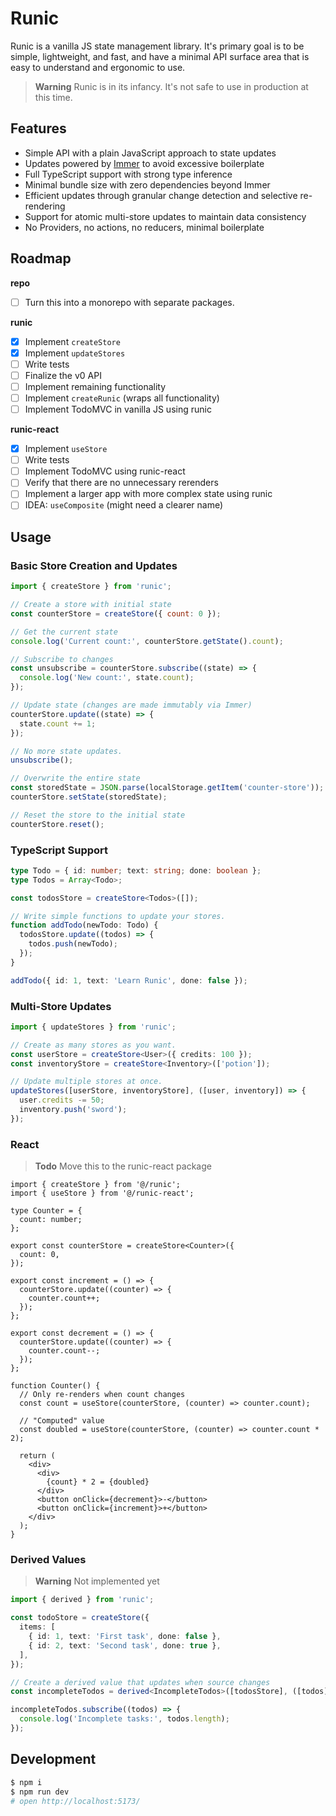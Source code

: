 # Runic

Runic is a vanilla JS state management library. It's primary goal is to be
simple, lightweight, and fast, and have a minimal API surface area that is
easy to understand and ergonomic to use.

> **Warning**
> Runic is in its infancy. It's not safe to use in production at this time.

## Features

- Simple API with a plain JavaScript approach to state updates
- Updates powered by [Immer](https://immerjs.github.io/immer/) to avoid excessive boilerplate
- Full TypeScript support with strong type inference
- Minimal bundle size with zero dependencies beyond Immer
- Efficient updates through granular change detection and selective re-rendering
- Support for atomic multi-store updates to maintain data consistency
- No Providers, no actions, no reducers, minimal boilerplate

## Roadmap

**repo**

- [ ] Turn this into a monorepo with separate packages.

**runic**

- [x] Implement `createStore`
- [x] Implement `updateStores`
- [ ] Write tests
- [ ] Finalize the v0 API
- [ ] Implement remaining functionality
- [ ] Implement `createRunic` (wraps all functionality)
- [ ] Implement TodoMVC in vanilla JS using runic

**runic-react**

- [x] Implement `useStore`
- [ ] Write tests
- [ ] Implement TodoMVC using runic-react
- [ ] Verify that there are no unnecessary rerenders
- [ ] Implement a larger app with more complex state using runic
- [ ] IDEA: `useComposite` (might need a clearer name)

## Usage

### Basic Store Creation and Updates

```js
import { createStore } from 'runic';

// Create a store with initial state
const counterStore = createStore({ count: 0 });

// Get the current state
console.log('Current count:', counterStore.getState().count);

// Subscribe to changes
const unsubscribe = counterStore.subscribe((state) => {
  console.log('New count:', state.count);
});

// Update state (changes are made immutably via Immer)
counterStore.update((state) => {
  state.count += 1;
});

// No more state updates.
unsubscribe();

// Overwrite the entire state
const storedState = JSON.parse(localStorage.getItem('counter-store'));
counterStore.setState(storedState);

// Reset the store to the initial state
counterStore.reset();
```

### TypeScript Support

```ts
type Todo = { id: number; text: string; done: boolean };
type Todos = Array<Todo>;

const todosStore = createStore<Todos>([]);

// Write simple functions to update your stores.
function addTodo(newTodo: Todo) {
  todosStore.update((todos) => {
    todos.push(newTodo);
  });
}

addTodo({ id: 1, text: 'Learn Runic', done: false });
```

### Multi-Store Updates

```ts
import { updateStores } from 'runic';

// Create as many stores as you want.
const userStore = createStore<User>({ credits: 100 });
const inventoryStore = createStore<Inventory>(['potion']);

// Update multiple stores at once.
updateStores([userStore, inventoryStore], ([user, inventory]) => {
  user.credits -= 50;
  inventory.push('sword');
});
```

### React

> **Todo**
> Move this to the runic-react package

```tsx
import { createStore } from '@/runic';
import { useStore } from '@/runic-react';

type Counter = {
  count: number;
};

export const counterStore = createStore<Counter>({
  count: 0,
});

export const increment = () => {
  counterStore.update((counter) => {
    counter.count++;
  });
};

export const decrement = () => {
  counterStore.update((counter) => {
    counter.count--;
  });
};

function Counter() {
  // Only re-renders when count changes
  const count = useStore(counterStore, (counter) => counter.count);

  // "Computed" value
  const doubled = useStore(counterStore, (counter) => counter.count * 2);

  return (
    <div>
      <div>
        {count} * 2 = {doubled}
      </div>
      <button onClick={decrement}>-</button>
      <button onClick={increment}>+</button>
    </div>
  );
}
```

### Derived Values

> **Warning**
> Not implemented yet

```ts
import { derived } from 'runic';

const todoStore = createStore({
  items: [
    { id: 1, text: 'First task', done: false },
    { id: 2, text: 'Second task', done: true },
  ],
});

// Create a derived value that updates when source changes
const incompleteTodos = derived<IncompleteTodos>([todosStore], ([todos]) => todos.items.filter((item) => !item.done));

incompleteTodos.subscribe((todos) => {
  console.log('Incomplete tasks:', todos.length);
});
```

## Development

```bash
$ npm i
$ npm run dev
# open http://localhost:5173/
```
